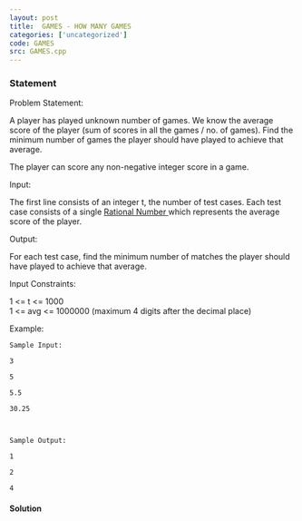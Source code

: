 ```yaml
---
layout: post
title:  GAMES - HOW MANY GAMES
categories: ['uncategorized']
code: GAMES
src: GAMES.cpp
---
```


### **Statement**

Problem Statement:  
  
A player has played unknown number of games. We know the average score of the
player (sum of scores in all the games / no. of games). Find the minimum
number of games the player should have played to achieve that average.  
  
The player can score any non-negative integer score in a game.  
  
Input:

The first line consists of an integer t, the number of test cases. Each test
case consists of a single [ Rational Number
](http://en.wikipedia.org/wiki/Rational_number) which represents the average
score of the player.

  
Output:  
  
For each test case, find the minimum number of matches the player should have
played to achieve that average.  
  
Input Constraints:  
  
1  <= t <= 1000  
1 <= avg <= 1000000 (maximum 4 digits after the decimal place)  
  
Example:

    
    
    Sample Input:
    3
    5
    5.5
    30.25
    
    Sample Output:
    1
    2
    4



#### **Solution**



